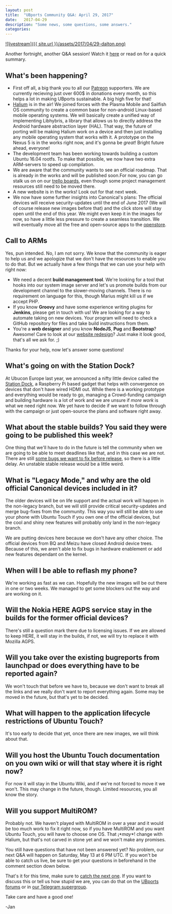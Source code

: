 ```yaml
---
layout: post
title:  "UBports Community Q&A: April 29, 2017"
date:   2017-04-29
description: "Some news, some questions, some answers."
categories:
---
```


[![livestream]({{ site.url }}/assets/2017/04/29-dalton.png)](https://youtu.be/UvfeCj6SRGg)

Another fortnight, another Q&A session! Watch it [here](https://youtu.be/UvfeCj6SRGg) or read on for a quick summary.

What's been happening?
--------------------------------------
- First off all, a big thank you to all our [Patreon](https://www.patreon.com/ubports/posts) supporters. We are currently recieving just over 600$ in donations every month, so this helps a lot in making UBports sustainable. A big high five for that!
- [Halium](https://halium.org/) is in the air! We joined forces with the Plasma Mobile and Sailfish OS community to create a common base for non-android Linux-based mobile operating systems. We will basically create a unified way of implementing Libhybris, a library that allows us to directly address the Android hardware abstraction layer (HAL). That way, the future of porting will be making Halium work on a device and then just installing any mobile operating system that works with it. A prototype on the Nexus 5 is in the works right now, and it's gonna be *great*! Bright future ahead, everyone!
- The development team has been working towards building a custom Ubuntu 16.04 rootfs. To make that possible, we now have two extra ARM-servers to speed up compilation.
- We are aware that the community wants to see an official roadmap. That is already in the works and will be published soon.For now, you can go stalk us on on our [trello boards](https://trello.com/ubports), even though some project management resources still need to be moved there.
- A new website is in the works! Look out for that next week.
- We now have some further insights into Canonical's plans: The official devices will receive security-updates until the end of June 2017 (We will of course release new images before that) and the click store will stay open until the end of this year. We might even keep it in the images for now, so have a little less pressure to create a seamless transition. We will eventually move all the free and open-source apps to the [openstore](https://openstore.ubports.com/).

Call to ARMs
--------------------------------------
Yes, pun intended. No, I am not sorry. We know that the community is eager to help us and we apologize that we don't have the resources to enable you to do that. But we actually have a few things that we can use your help with right now:
- We need a decent **build management tool**. We're looking for a tool that hooks into our system image server and let's us promote builds from our development channel to the slower-moving channels. There is no requirement on language for this, though Marius might kill us if we accept PHP.
- If you know **Groovy** and have some experience writing plugins for **Jenkins**, please get in touch with us! We are looking for a way to automate taking on new devices. Your program will need to check a GitHub repository for files and take build instructions from them.
- You're a **web designer** and you know **NodeJS**, **Pug** and **Bootstrap**? Awesome! Care to look at our [website redesign](https://github.com/ubports/ubports.com/tree/mariogrip/new-design)? Just make it look good, that's all we ask for. ;)

Thanks for your help, now let's answer some questions!

What's going on with the Station Dock?
--------------------------------------
At Ubucon Europe last year, we announced a nifty little device called the [Station Dock](https://blog.ubports.com/2016/11/22/new-shiny.html), a Raspberry Pi based gadget that helps with convergence on devices that don't have wired HDMI out. While there is a working prototype and everything would be ready to go, managing a Crowd-funding campaign and building hardware is a lot of work and we are unsure if _more work_ is what we need right now. We yet have to decide if we want to follow through with the campaign or just open-source the plans and software right away.

What about the stable builds? You said they were going to be published this week?
--------------------------------------
One thing that we'll have to do in the future is tell the community when we are going to be able to meet deadlines like that, and in this case we are not. There are still [some bugs we want to fix before release](https://wiki.ubports.com/wiki/UBports-Bug-Trackers), so there is a little delay. An unstable stable release would be a little weird.

What is "Legacy Mode," and why are the old official Canonical devices included in it?
--------------------------------------
The older devices will be on life support and the actual work will happen in the non-legacy branch, but we will still provide critical security-updates and merge bug-fixes from the community. This way you will still be able to use your phone with Ubuntu Touch if you own one of the official devices, but the cool and shiny new features will probably only land in the non-legacy branch.

We are putting devices here because we don't have any other choice. The official devices from BQ and Meizu have closed Android device trees. Because of this, we aren't able to fix bugs in hardware enablement or add new features dependant on the kernel.

When will I be able to reflash my phone?
--------------------------------------
We're working as fast as we can. Hopefully the new images will be out there in one or two weeks. We managed to get some blockers out the way and are working on it.

Will the Nokia HERE AGPS service stay in the builds for the former official devices?
--------------------------------------
There's still a question mark there due to licensing issues. If we are allowed to keep HERE, it will stay in the builds, if not, we will try to replace it with Mozilla AGPS.

Will you take over the existing bugreports from launchpad or does everything have to be reported again?
--------------------------------------
We won't touch that before we have to, because we don't want to break all the links and we really don't want to report everything again. Some may be moved in the future, but that's yet to be decided.

What will happen to the application lifecycle restrictions of Ubuntu Touch?
--------------------------------------
It's too early to decide that yet, once there are new images, we will think about that.

Will you host the Ubuntu Touch documentation on you own wiki or will that stay where it is right now?
--------------------------------------
For now it will stay in the Ubuntu Wiki, and if we're not forced to move it we won't. This may change in the future, though. Limited resources, you all know the story.

Will you support MultiROM?
--------------------------------------
Probably not. We haven't played with MultiROM in over a year and it would be too much work to fix it right now, so if you have MultiROM and you want Ubuntu Touch, you will have to choose one OS. That ¡\**may*\*! change with Halium, but that's not carved in stone yet and we won't make any promises.

You still have questions that have not been answered yet? No problem, our next Q&A will happen on Saturday, May 13 at 6 PM UTC. If you won't be able to catch us live, be sure to get your questions in beforehand in the comment section down below.

That's it for this time, make sure to [catch the next one](https://www.youtube.com/watch?v=s-_L3J6EvgY). If you want to discuss this or tell us how stupid we are, you can do that on the [UBports forums](https://forums.ubports.com) or in [our Telegram supergroup](https://ubports.com/telegram).

Take care and have a good one!

-Jan
